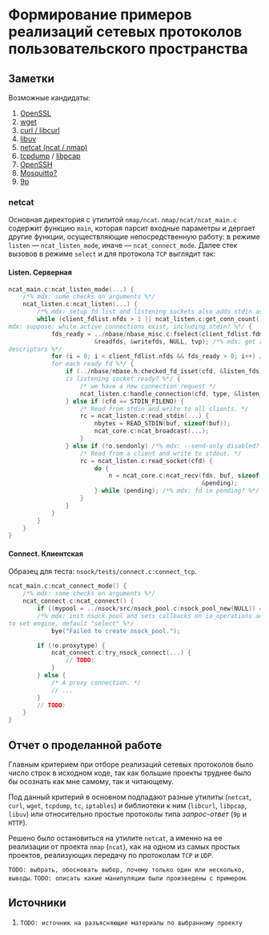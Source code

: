 # Формирование примеров реализаций сетевых протоколов пользовательского пространства

## Заметки

Возможные кандидаты:

1. [OpenSSL](https://github.com/openssl/openssl)
1. [wget](https://github.com/mirror/wget)
1. [curl / libcurl](https://github.com/curl/curl)
1. [libuv](https://github.com/libuv/libuv)
1. [netcat (ncat / nmap)](https://github.com/nmap/nmap)
1. [tcpdump](https://github.com/the-tcpdump-group/tcpdump) / [libpcap](https://github.com/the-tcpdump-group/libpcap)
1. [OpenSSH](https://github.com/openssh/openssh-portable)
1. [Mosquitto?](https://github.com/eclipse-mosquitto/mosquitto)
1. [9p](https://blog.aqwari.net/9p/)

###  netcat

Основная директория с утилитой `nmap/ncat`. `nmap/ncat/ncat_main.c` содержит
функцию `main`, которая парсит входные параметры и дергает другие функции,
осуществляющие непосредственную работу: в режиме `listen` &mdash;
`ncat_listen_mode`, иначе &mdash; `ncat_connect_mode`. Далее стек вызовов в
режиме `select` и для протокола `TCP` выглядит так:

#### Listen. Серверная

```C
ncat_main.c:ncat_listen_mode(...) {
    /*% mdx: some checks on arguments %*/
    ncat_listen.c:ncat_listen(...) {
        /*% mdx: setup fd list and listening sockets also adds stdin as client fd %*/
        while (client_fdlist.nfds > 1 || ncat_listen.c:get_conn_count() > 0) /*%
mdx: suppose: while active connections exist, including stdin? %*/ {
            fds_ready = ../nbase/nbase_misc.c:fselect(client_fdlist.fdmax + 1,
                        &readfds, &writefds, NULL, tvp); /*% mdx: get ready file
descriptors %*/
            for (i = 0; i < client_fdlist.nfds && fds_ready > 0; i++) /*% mdx:
            for each ready fd %*/ {
                if (../nbase/nbase.h:checked_fd_isset(cfd, &listen_fds)) /*% mdx:
                is listening socket ready? %*/ {
                    /* we have a new connection request */
                    ncat_listen.c:handle_connection(cfd, type, &listen_fds);
                } else if (cfd == STDIN_FILENO) {
                    /* Read from stdin and write to all clients. */
                    rc = ncat_listen.c:read_stdin(...) {
                        nbytes = READ_STDIN(buf, sizeof(buf));
                        ncat_core.c:ncat_broadcast(...);
                    }
                } else if (!o.sendonly) /*% mdx: --send-only disabled? %*/ {
                    /* Read from a client and write to stdout. */
                    rc = ncat_listen.c:read_socket(cfd) {
                        do {
                            n = ncat_core.c:ncat_recv(fdn, buf, sizeof(buf),
                                                      &pending);
                        } while (pending); /*% mdx: fd in pending? %*/
                    }
                }
            }
        }
    }
}
```

#### Connect. Клиентская

Образец для теста: `nsock/tests/connect.c:connect_tcp`.

```C
ncat_main.c:ncat_connect_mode() {
    /*% mdx: some checks on arguments %*/
    ncat_connect.c:ncat_connect() {
        if ((mypool = ../nsock/src/nsock_pool.c:nsock_pool_new(NULL)) == NULL)
        /*% mdx: init nsock pool and sets callbacks on io_operations according
to set engine, default "select" %*/
            bye("Failed to create nsock_pool.");

        if (!o.proxytype) {
            ncat_connect.c:try_nsock_connect(...) {
                // TODO:
            }
        } else {
            /* A proxy connection. */
            // ...
        }
        // TODO:
    }
}
```

## Отчет о проделанной работе

Главным критерием при отборе реализаций сетевых протоколов было число строк в
исходном коде, так как большие проекты труднее было бы осознать как мне самому,
так и читающему.

Под данный критерий в основном подпадают разные утилиты (`netcat`, `curl`,
`wget`, `tcpdump`, `tc`, `iptables`) и библиотеки к ним (`libcurl`, `libpcap`,
`libuv`) или относительно простые протоколы типа _запрос-ответ_ (`9p` и `HTTP`).

Решено было остановиться на утилите `netcat`, а именно на ее реализации от
проекта `nmap` (`ncat`), как на одном из самых простых проектов, реализующих
передачу по протоколам `TCP` и `UDP`.

`TODO: выбрать, обосновать выбор, почему только один или несколько, выводы`.
`TODO: описать какие манипуляции были произведены с примером`.

## Источники

1. `TODO: источник на разъясняющие материалы по выбранному проекту`

